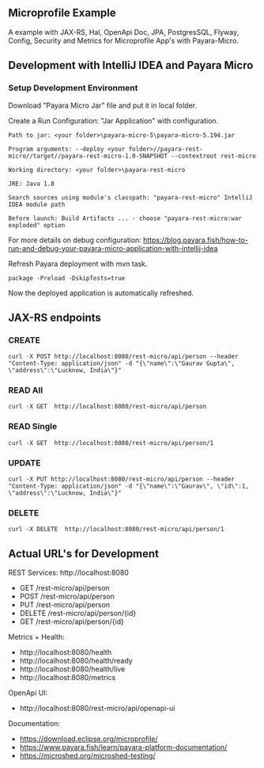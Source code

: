 ## Microprofile Example

A example with JAX-RS, Hal, OpenApi Doc, JPA, PostgresSQL, Flyway, Config, Security and Metrics for Microprofile App's with Payara-Micro.

## Development with IntelliJ IDEA and Payara Micro

### Setup Development Environment

Download "Payara Micro Jar" file and put it in local folder.

Create a Run Configuration: "Jar Application" with configuration.

```
Path to jar: <your folder>\payara-micro-5\payara-micro-5.194.jar

Program arguments: --deploy <your folder>//payara-rest-micro//target//payara-rest-micro-1.0-SNAPSHOT --contextroot rest-micro

Working directory: <your folder>\payara-rest-micro

JRE: Java 1.8

Search sources using module's classpath: "payara-rest-micro" IntelliJ IDEA module path

Before launch: Build Artifacts ... - choose "payara-rest-micro:war exploded" option
```

For more details on debug configuration: https://blog.payara.fish/how-to-run-and-debug-your-payara-micro-application-with-intellij-idea

Refresh Payara deployment with mvn task.

```
package -Preload -DskipTests=true
```

Now the deployed application is automatically refreshed.

## JAX-RS endpoints

### CREATE
```
curl -X POST http://localhost:8080/rest-micro/api/person --header "Content-Type: application/json" -d "{\"name\":\"Gaurav Gupta\", \"address\":\"Lucknow, India\"}"
```

### READ All
```
curl -X GET  http://localhost:8080/rest-micro/api/person
```

### READ Single
```
curl -X GET  http://localhost:8080/rest-micro/api/person/1
```

### UPDATE
```
curl -X PUT http://localhost:8080/rest-micro/api/person --header "Content-Type: application/json" -d "{\"name\":\"Gaurav\", \"id\":1, \"address\":\"Lucknow, India\"}"
```

### DELETE
```
curl -X DELETE  http://localhost:8080/rest-micro/api/person/1
```

## Actual URL's for Development

REST Services: http://localhost:8080
- GET	/rest-micro/api/person
- POST	/rest-micro/api/person
- PUT	/rest-micro/api/person
- DELETE	/rest-micro/api/person/{id}
- GET	/rest-micro/api/person/{id}

Metrics + Health:
- http://localhost:8080/health
- http://localhost:8080/health/ready
- http://localhost:8080/health/live
- http://localhost:8080/metrics

OpenApi UI: 
- http://localhost:8080/rest-micro/api/openapi-ui

Documentation:
- https://download.eclipse.org/microprofile/
- https://www.payara.fish/learn/payara-platform-documentation/
- https://microshed.org/microshed-testing/